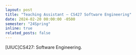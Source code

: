 ```yaml
---
layout: post
title: "Teaching Assistant — CS427 Software Engineering"
date: 2024-02-20 00:00:00 -0500
semester: "24Spring"
inline: true
related_posts: false
---
```


[UIUC]CS427: Software Engineering.
